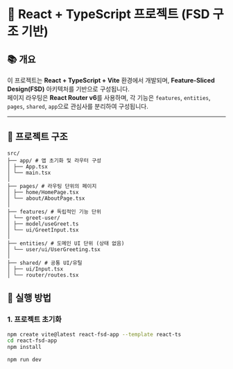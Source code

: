 # 🧩 React + TypeScript 프로젝트 (FSD 구조 기반)

## 📚 개요

이 프로젝트는 **React + TypeScript + Vite** 환경에서 개발되며, **Feature-Sliced Design(FSD)** 아키텍처를 기반으로 구성됩니다.  
페이지 라우팅은 **React Router v6**를 사용하며, 각 기능은 `features`, `entities`, `pages`, `shared`, `app`으로 관심사를 분리하여 구성됩니다.

---

## 📁 프로젝트 구조
```
src/
├── app/ # 앱 초기화 및 라우터 구성
│ ├── App.tsx
│ └── main.tsx
│
├── pages/ # 라우팅 단위의 페이지
│ ├── home/HomePage.tsx
│ └── about/AboutPage.tsx
│
├── features/ # 독립적인 기능 단위
│ └── greet-user/
│ ├── model/useGreet.ts
│ └── ui/GreetInput.tsx
│
├── entities/ # 도메인 UI 단위 (상태 없음)
│ └── user/ui/UserGreeting.tsx
│
├── shared/ # 공통 UI/유틸
│ ├── ui/Input.tsx
│ └── router/routes.tsx
```

## 🚀 실행 방법

### 1. 프로젝트 초기화
```bash
npm create vite@latest react-fsd-app --template react-ts
cd react-fsd-app
npm install

npm run dev
```
